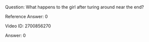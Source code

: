 Question: What happens to the girl after turing around near the end?

Reference Answer: 0

Video ID: 2700856270

Answer: 0

